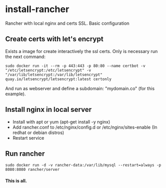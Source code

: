 # install-rancher
Rancher with local nginx and certs SSL. Basic configuration

## Create certs with let's encrypt

Exists a image for create interactively the ssl certs. Only is necessary run the next command:

```
sudo docker run -it --rm -p 443:443 -p 80:80 --name certbot -v "/etc/letsencrypt:/etc/letsencrypt" -v "/var/lib/letsencrypt:/var/lib/letsencrypt" quay.io/letsencrypt/letsencrypt:latest certonly
```

And run as webserver and define a subdomain: "mydomain.co" (for this example).

## Install nginx in local server

* Install with apt or yum (apt-get install -y nginx)
* Add rancher.conf to /etc/nginx/config.d or /etc/nginx/sites-enable (In redhat or debian distros)
* Restart service
 
## Run rancher
```
sudo docker run -d -v rancher-data:/var/lib/mysql --restart=always -p 8080:8080 rancher/server
```

#### This is all.
